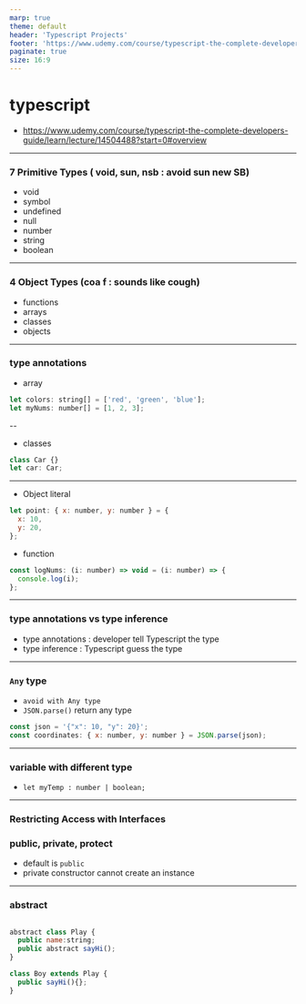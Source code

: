```yaml
---
marp: true
theme: default
header: 'Typescript Projects'
footer: 'https://www.udemy.com/course/typescript-the-complete-developers-guide/learn/lecture/14504488?start=0#overview'
paginate: true
size: 16:9
---
```


# typescript

- https://www.udemy.com/course/typescript-the-complete-developers-guide/learn/lecture/14504488?start=0#overview

---

### 7 Primitive Types ( void, sun, nsb : avoid sun new SB)

- void
- symbol
- undefined
- null
- number
- string
- boolean

---

### 4 Object Types (coa f : sounds like cough)

- functions
- arrays
- classes
- objects

---

### type annotations

- array

```js
let colors: string[] = ['red', 'green', 'blue'];
let myNums: number[] = [1, 2, 3];
```

--

- classes

```js
class Car {}
let car: Car;
```

---

- Object literal

```js
let point: { x: number, y: number } = {
  x: 10,
  y: 20,
};
```

- function

```js
const logNums: (i: number) => void = (i: number) => {
  console.log(i);
};
```

---

### type annotations vs type inference

- type annotations : developer tell Typescript the type
- type inference : Typescript guess the type

---

### `Any` type

- `avoid with Any type`
- `JSON.parse()` return any type

```js
const json = '{"x": 10, "y": 20}';
const coordinates: { x: number, y: number } = JSON.parse(json);
```

---

### variable with different type

- `let myTemp : number | boolean;`

---

### Restricting Access with Interfaces

### public, private, protect

- default is `public`
- private constructor cannot create an instance

---

### abstract

```js

abstract class Play {
  public name:string;
  public abstract sayHi();
}

class Boy extends Play {
  public sayHi(){};
}
```
